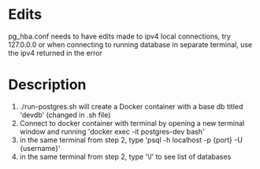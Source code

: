 # Edits
pg_hba.conf needs to have edits made to ipv4 local connections, try 127.0.0.0 or when connecting to running database in separate terminal, use the ipv4 returned in the error  
  
# Description  
1. ./run-postgres.sh will create a Docker container with a base db titled 'devdb' (changed in .sh file)  
2. Connect to docker container with terminal by opening a new terminal window and running 'docker exec -it postgres-dev bash'  
3. in the same terminal from step 2, type 'psql -h localhost -p {port} -U {username}'  
4. in the same terminal from step 2, type '\l' to see list of databases